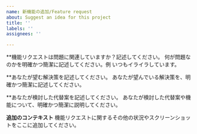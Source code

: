 ```yaml
---
name: 新機能の追加/Feature request
about: Suggest an idea for this project
title: ''
labels: ''
assignees: ''

---
```


**機能リクエストは問題に関連していますか？記述してください。
何が問題なのかを明確かつ簡潔に記述してください。例 いつもイライラしています。

**あなたが望む解決策を記述してください。
あなたが望んでいる解決策を、明確かつ簡潔に記述してください。

**あなたが検討した代替案を記述してください。
あなたが検討した代替案や機能について、明確かつ簡潔に説明してください。

**追加のコンテキスト**
機能リクエストに関するその他の状況やスクリーンショットをここに追加してください。
